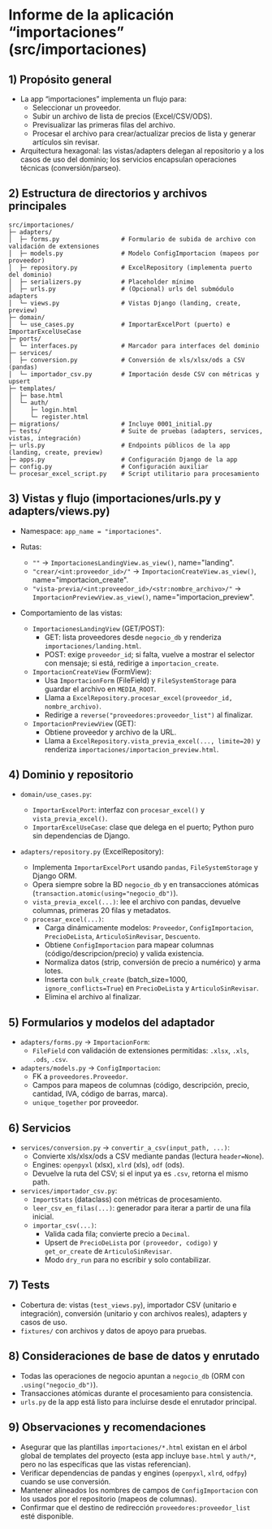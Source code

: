 # Informe de la aplicación “importaciones” (src/importaciones)

## 1) Propósito general
- La app “importaciones” implementa un flujo para:
  - Seleccionar un proveedor.
  - Subir un archivo de lista de precios (Excel/CSV/ODS).
  - Previsualizar las primeras filas del archivo.
  - Procesar el archivo para crear/actualizar precios de lista y generar artículos sin revisar.
- Arquitectura hexagonal: las vistas/adapters delegan al repositorio y a los casos de uso del dominio; los servicios encapsulan operaciones técnicas (conversión/parseo).

## 2) Estructura de directorios y archivos principales
```
src/importaciones/
├─ adapters/
│  ├─ forms.py                 # Formulario de subida de archivo con validación de extensiones
│  ├─ models.py                # Modelo ConfigImportacion (mapeos por proveedor)
│  ├─ repository.py            # ExcelRepository (implementa puerto del dominio)
│  ├─ serializers.py           # Placeholder mínimo
│  ├─ urls.py                  # (Opcional) urls del submódulo adapters
│  └─ views.py                 # Vistas Django (landing, create, preview)
├─ domain/
│  └─ use_cases.py             # ImportarExcelPort (puerto) e ImportarExcelUseCase
├─ ports/
│  └─ interfaces.py            # Marcador para interfaces del dominio
├─ services/
│  ├─ conversion.py            # Conversión de xls/xlsx/ods a CSV (pandas)
│  └─ importador_csv.py        # Importación desde CSV con métricas y upsert
├─ templates/
│  ├─ base.html
│  └─ auth/
│     ├─ login.html
│     └─ register.html
├─ migrations/                 # Incluye 0001_initial.py
├─ tests/                      # Suite de pruebas (adapters, services, vistas, integración)
├─ urls.py                     # Endpoints públicos de la app (landing, create, preview)
├─ apps.py                     # Configuración Django de la app
├─ config.py                   # Configuración auxiliar
└─ procesar_excel_script.py    # Script utilitario para procesamiento
```

## 3) Vistas y flujo (importaciones/urls.py y adapters/views.py)
- Namespace: `app_name = "importaciones"`.
- Rutas:
  - `""` → `ImportacionesLandingView.as_view()`, name="landing".
  - `"crear/<int:proveedor_id>/"` → `ImportacionCreateView.as_view()`, name="importacion_create".
  - `"vista-previa/<int:proveedor_id>/<str:nombre_archivo>/"` → `ImportacionPreviewView.as_view()`, name="importacion_preview".

- Comportamiento de las vistas:
  - `ImportacionesLandingView` (GET/POST):
    - GET: lista proveedores desde `negocio_db` y renderiza `importaciones/landing.html`.
    - POST: exige `proveedor_id`; si falta, vuelve a mostrar el selector con mensaje; si está, redirige a `importacion_create`.
  - `ImportacionCreateView` (FormView):
    - Usa `ImportacionForm` (FileField) y `FileSystemStorage` para guardar el archivo en `MEDIA_ROOT`.
    - Llama a `ExcelRepository.procesar_excel(proveedor_id, nombre_archivo)`.
    - Redirige a `reverse("proveedores:proveedor_list")` al finalizar.
  - `ImportacionPreviewView` (GET):
    - Obtiene proveedor y archivo de la URL.
    - Llama a `ExcelRepository.vista_previa_excel(..., limite=20)` y renderiza `importaciones/importacion_preview.html`.

## 4) Dominio y repositorio
- `domain/use_cases.py`:
  - `ImportarExcelPort`: interfaz con `procesar_excel()` y `vista_previa_excel()`.
  - `ImportarExcelUseCase`: clase que delega en el puerto; Python puro sin dependencias de Django.

- `adapters/repository.py` (ExcelRepository):
  - Implementa `ImportarExcelPort` usando `pandas`, `FileSystemStorage` y Django ORM.
  - Opera siempre sobre la BD `negocio_db` y en transacciones atómicas (`transaction.atomic(using="negocio_db")`).
  - `vista_previa_excel(...)`: lee el archivo con pandas, devuelve columnas, primeras 20 filas y metadatos.
  - `procesar_excel(...)`:
    - Carga dinámicamente modelos: `Proveedor`, `ConfigImportacion`, `PrecioDeLista`, `ArticuloSinRevisar`, `Descuento`.
    - Obtiene `ConfigImportacion` para mapear columnas (código/descripcion/precio) y valida existencia.
    - Normaliza datos (strip, conversión de precio a numérico) y arma lotes.
    - Inserta con `bulk_create` (batch_size=1000, `ignore_conflicts=True`) en `PrecioDeLista` y `ArticuloSinRevisar`.
    - Elimina el archivo al finalizar.

## 5) Formularios y modelos del adaptador
- `adapters/forms.py` → `ImportacionForm`:
  - `FileField` con validación de extensiones permitidas: `.xlsx`, `.xls`, `.ods`, `.csv`.
- `adapters/models.py` → `ConfigImportacion`:
  - FK a `proveedores.Proveedor`.
  - Campos para mapeos de columnas (código, descripción, precio, cantidad, IVA, código de barras, marca).
  - `unique_together` por proveedor.

## 6) Servicios
- `services/conversion.py` → `convertir_a_csv(input_path, ...)`:
  - Convierte xls/xlsx/ods a CSV mediante pandas (lectura `header=None`).
  - Engines: `openpyxl` (xlsx), `xlrd` (xls), `odf` (ods).
  - Devuelve la ruta del CSV; si el input ya es `.csv`, retorna el mismo path.
- `services/importador_csv.py`:
  - `ImportStats` (dataclass) con métricas de procesamiento.
  - `leer_csv_en_filas(...)`: generador para iterar a partir de una fila inicial.
  - `importar_csv(...)`:
    - Valida cada fila; convierte precio a `Decimal`.
    - Upsert de `PrecioDeLista` por `(proveedor, codigo)` y `get_or_create` de `ArticuloSinRevisar`.
    - Modo `dry_run` para no escribir y solo contabilizar.

## 7) Tests
- Cobertura de: vistas (`test_views.py`), importador CSV (unitario e integración), conversión (unitario y con archivos reales), adapters y casos de uso.
- `fixtures/` con archivos y datos de apoyo para pruebas.

## 8) Consideraciones de base de datos y enrutado
- Todas las operaciones de negocio apuntan a `negocio_db` (ORM con `.using("negocio_db")`).
- Transacciones atómicas durante el procesamiento para consistencia.
- `urls.py` de la app está listo para incluirse desde el enrutador principal.

## 9) Observaciones y recomendaciones
- Asegurar que las plantillas `importaciones/*.html` existan en el árbol global de templates del proyecto (esta app incluye `base.html` y `auth/*`, pero no las específicas que las vistas referencian).
- Verificar dependencias de pandas y engines (`openpyxl`, `xlrd`, `odfpy`) cuando se use conversión.
- Mantener alineados los nombres de campos de `ConfigImportacion` con los usados por el repositorio (mapeos de columnas).
- Confirmar que el destino de redirección `proveedores:proveedor_list` esté disponible.
